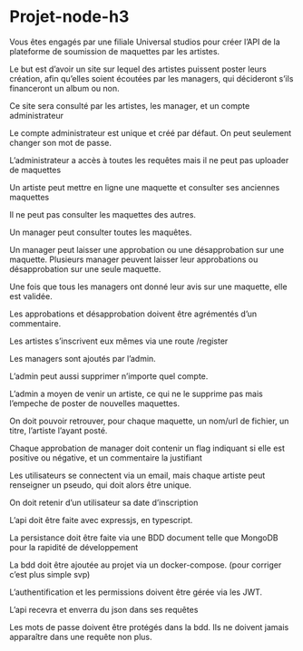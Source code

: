 # Projet-node-h3
 
Vous êtes engagés par une filiale Universal studios pour créer l’API de la plateforme de soumission de maquettes par les artistes.

Le but est d’avoir un site sur lequel des artistes puissent poster leurs création, afin qu’elles soient écoutées par les managers, qui décideront s’ils financeront un album ou non.

Ce site sera consulté par les artistes, les manager, et un compte administrateur

Le compte administrateur est unique et créé par défaut. On peut seulement changer son mot de passe.

L’administrateur a accès à toutes les requêtes mais il ne peut pas uploader de maquettes 

Un artiste peut mettre en ligne une maquette et consulter ses anciennes maquettes

Il ne peut pas consulter les maquettes des autres.

Un manager peut consulter toutes les maquêtes.

Un manager peut laisser une approbation ou une désapprobation sur une maquette. Plusieurs manager peuvent laisser leur approbations ou désapprobation sur une seule maquette. 

Une fois que tous les managers ont donné leur avis sur une maquette, elle est validée.

Les approbations et désapprobation doivent être agrémentés d’un commentaire.

Les artistes s’inscrivent eux mêmes via une route /register

Les managers sont ajoutés par l’admin.

L’admin peut aussi supprimer n’importe quel compte.

L’admin a moyen de venir un artiste, ce qui ne le supprime pas mais l’empeche de poster de nouvelles maquettes.

On doit pouvoir retrouver, pour chaque maquette, un nom/url de fichier, un titre, l’artiste l’ayant posté.

Chaque approbation de manager doit contenir un flag indiquant si elle est positive ou négative, et un commentaire la justifiant 

Les utilisateurs se connectent via un email, mais chaque artiste peut renseigner un pseudo, qui doit alors être unique.

On doit retenir d’un utilisateur sa date d’inscription

L’api doit être faite avec expressjs, en typescript.

La persistance doit être faite via une BDD document telle que MongoDB pour la rapidité de développement

La bdd doit être ajoutée au projet via un docker-compose. (pour corriger c’est plus simple svp)

L’authentification et les permissions doivent être gérée via les JWT.

L’api recevra et enverra du json dans ses requêtes

Les mots de passe doivent être protégés dans la bdd. Ils ne doivent jamais apparaître dans une requête non plus.
